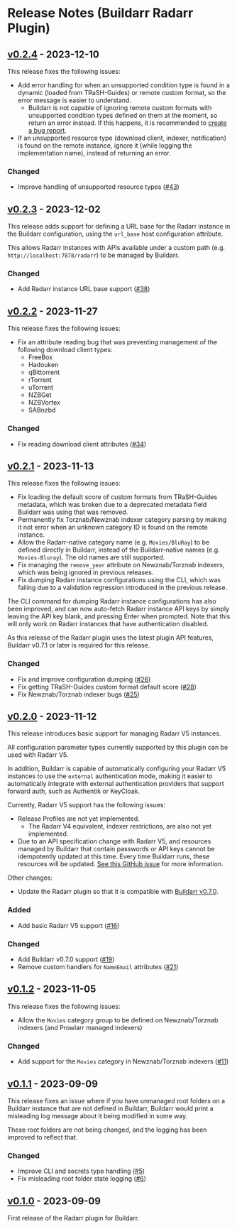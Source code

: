 # Release Notes (Buildarr Radarr Plugin)

## [v0.2.4](https://github.com/buildarr/buildarr-radarr/releases/tag/v0.2.4) - 2023-12-10

This release fixes the following issues:

* Add error handling for when an unsupported condition type is found in a dynamic (loaded from TRaSH-Guides) or remote custom format, so the error message is easier to understand.
    * Buildarr is not capable of ignoring remote custom formats with unsupported condition types defined on them at the moment, so return an error instead. If this happens, it is recommended to [create a bug report](https://github.com/buildarr/buildarr-radarr/issues/new).
* If an unsupported resource type (download client, indexer, notification) is found on the remote instance, ignore it (while logging the implementation name), instead of returning an error.

### Changed

* Improve handling of unsupported resource types ([#43](https://github.com/buildarr/buildarr-radarr/pull/43))


## [v0.2.3](https://github.com/buildarr/buildarr-radarr/releases/tag/v0.2.3) - 2023-12-02

This release adds support for defining a URL base for the Radarr instance in the Buildarr configuration, using the `url_base` host configuration attribute.

This allows Radarr instances with APIs available under a custom path (e.g. `http://localhost:7878/radarr`) to be managed by Buildarr.

### Changed

* Add Radarr instance URL base support ([#38](https://github.com/buildarr/buildarr-radarr/pull/38))


## [v0.2.2](https://github.com/buildarr/buildarr-radarr/releases/tag/v0.2.2) - 2023-11-27

This release fixes the following issues:

* Fix an attribute reading bug that was preventing management of the following download client types:
    * FreeBox
    * Hadouken
    * qBittorrent
    * rTorrent
    * uTorrent
    * NZBGet
    * NZBVortex
    * SABnzbd

### Changed

* Fix reading download client attributes ([#34](https://github.com/buildarr/buildarr-radarr/pull/34))


## [v0.2.1](https://github.com/buildarr/buildarr-radarr/releases/tag/v0.2.1) - 2023-11-13

This release fixes the following issues:

* Fix loading the default score of custom formats from TRaSH-Guides metadata, which was broken due to a deprecated metadata field Buildarr was using that was removed.
* Permanently fix Torznab/Newznab indexer category parsing by making it not error when an unknown category ID is found on the remote instance.
* Allow the Radarr-native category name (e.g. `Movies/BluRay`) to be defined directly in Buildarr, instead of the Buildarr-native names (e.g. `Movies-Bluray`). The old names are still supported.
* Fix managing the `remove_year` attribute on Newznab/Torznab indexers, which was being ignored in previous releases.
* Fix dumping Radarr instance configurations using the CLI, which was failing due to a validation regression introduced in the previous release.

The CLI command for dumping Radarr instance configurations has also been improved, and can now auto-fetch Radarr instance API keys by simply leaving the API key blank, and pressing Enter when prompted. Note that this will only work on Radarr instances that have authentication disabled.

As this release of the Radarr plugin uses the latest plugin API features, Buildarr v0.7.1 or later is required for this release.

### Changed

* Fix and improve configuration dumping ([#26](https://github.com/buildarr/buildarr-radarr/pull/26))
* Fix getting TRaSH-Guides custom format default score ([#28](https://github.com/buildarr/buildarr-radarr/pull/28))
* Fix Newznab/Torznab indexer bugs ([#25](https://github.com/buildarr/buildarr-radarr/pull/25))


## [v0.2.0](https://github.com/buildarr/buildarr-radarr/releases/tag/v0.2.0) - 2023-11-12

This release introduces basic support for managing Radarr V5 instances.

All configuration parameter types currently supported by this plugin can be used with Radarr V5.

In addition, Buildarr is capable of automatically configuring your Radarr V5 instances to use the `external` authentication mode,
making it easier to automatically integrate with external authentication providers that support forward auth, such as Authentik or KeyCloak.

Currently, Radarr V5 support has the following issues:

* Release Profiles are not yet implemented.
    * The Radarr V4 equivalent, indexer restrictions, are also not yet implemented.
* Due to an API specification change with Radarr V5, and resources managed by Buildarr that contain passwords or API keys cannot be idempotently updated at this time. Every time Buildarr runs, these resources will be updated. [See this GitHub issue](https://github.com/buildarr/buildarr-radarr/issues/20) for more information.

Other changes:

* Update the Radarr plugin so that it is compatible with [Buildarr v0.7.0](https://buildarr.github.io/release-notes/#v070-2023-11-12).

### Added

* Add basic Radarr V5 support ([#16](https://github.com/buildarr/buildarr-radarr/pull/16))

### Changed

* Add Buildarr v0.7.0 support ([#19](https://github.com/buildarr/buildarr-radarr/pull/19))
* Remove custom handlers for `NameEmail` attributes ([#21](https://github.com/buildarr/buildarr-radarr/pull/21))


## [v0.1.2](https://github.com/buildarr/buildarr-radarr/releases/tag/v0.1.2) - 2023-11-05

This release fixes the following issues:

* Allow the `Movies` category group to be defined on Newznab/Torznab indexers (and Prowlarr managed indexers)

### Changed

* Add support for the `Movies` category in Newznab/Torznab indexers ([#11](https://github.com/buildarr/buildarr-radarr/pull/11))


## [v0.1.1](https://github.com/buildarr/buildarr-radarr/releases/tag/v0.1.1) - 2023-09-09

This release fixes an issue where if you have unmanaged root folders on a Buildarr instance that are not defined in Buildarr, Buildarr would print a misleading log message about it being modified in some way.

These root folders are not being changed, and the logging has been improved to reflect that.

### Changed

* Improve CLI and secrets type handling ([#5](https://github.com/buildarr/buildarr-radarr/pull/5))
* Fix misleading root folder state logging ([#6](https://github.com/buildarr/buildarr-radarr/pull/6))


## [v0.1.0](https://github.com/buildarr/buildarr-radarr/releases/tag/v0.1.0) - 2023-09-09

First release of the Radarr plugin for Buildarr.
